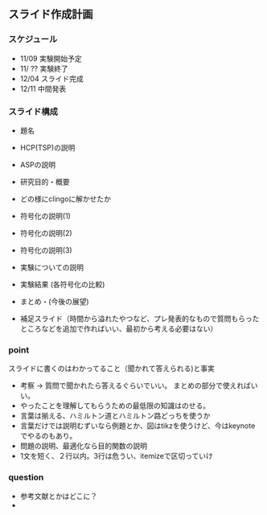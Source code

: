 ## スライド作成計画  
### スケジュール
- 11/09 実験開始予定
- 11/ ?? 実験終了
- 12/04 スライド完成
- 12/11 中間発表

### スライド構成
- 題名
- HCP(TSP)の説明
- ASPの説明
- 研究目的・概要
- どの様にclingoに解かせたか
- 符号化の説明(1)
- 符号化の説明(2)
- 符号化の説明(3)
- 実験についての説明
- 実験結果 (各符号化の比較)
- まとめ・(今後の展望)

- 補足スライド（時間から溢れたやつなど、プレ発表的なもので質問もらったところなどを追加で作ればいい、最初から考える必要はない）

### point
スライドに書くのはわかってること（聞かれて答えられる)と事実
- 考察 -> 質問で聞かれたら答えるぐらいでいい。
          まとめの部分で使えればいい。
- やったことを理解してもらうための最低限の知識はのせる。
- 言葉は揃える、ハミルトン道とハミルトン路どっちを使うか
- 言葉だけでは説明むずいなら例題とか、図はtikzを使うけど、今はkeynoteでやるのもあり。
- 問題の説明、最適化なら目的関数の説明
- 1文を短く、２行以内。3行は危うい、itemizeで区切っていけ

### question
- 参考文献とかはどこに？
- 